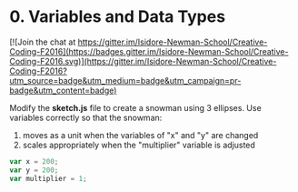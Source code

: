 # 0. Variables and Data Types

[![Join the chat at https://gitter.im/Isidore-Newman-School/Creative-Coding-F2016](https://badges.gitter.im/Isidore-Newman-School/Creative-Coding-F2016.svg)](https://gitter.im/Isidore-Newman-School/Creative-Coding-F2016?utm_source=badge&utm_medium=badge&utm_campaign=pr-badge&utm_content=badge)

Modify the **sketch.js** file to create a snowman using 3 ellipses. Use variables correctly so that the snowman:

1. moves as a unit when the variables of "x" and "y" are changed
2. scales appropriately when the "multiplier" variable is adjusted
```javascript
var x = 200;
var y = 200;
var multiplier = 1;
```

